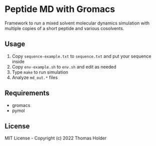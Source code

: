 # Peptide MD with Gromacs

Framework to run a mixed solvent molecular dynamics simulation with multiple
copies of a short peptide and various cosolvents.

## Usage

1. Copy `sequence-example.txt` to `sequence.txt` and put your sequence inside
2. Copy `env-example.sh` to `env.sh` and edit as needed
3. Type `make` to run simulation
4. Analyze `md_out.*` files

## Requirements

* gromacs
* pymol

## License

MIT License - Copyright (c) 2022 Thomas Holder

